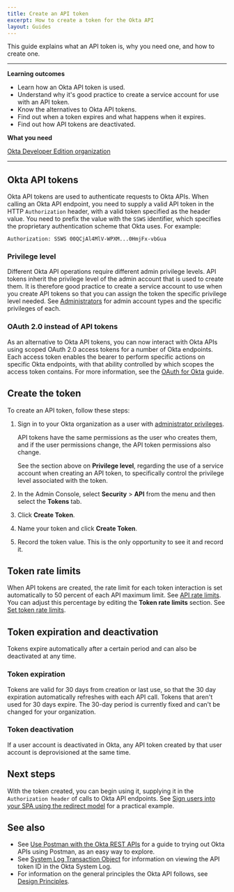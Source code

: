 ```yaml
---
title: Create an API token
excerpt: How to create a token for the Okta API
layout: Guides
---
```


This guide explains what an API token is, why you need one, and how to create one.

---
**Learning outcomes**

* Learn how an Okta API token is used.
* Understand why it's good practice to create a service account for use with an API token.
* Know the alternatives to Okta API tokens.
* Find out when a token expires and what happens when it expires.
* Find out how API tokens are deactivated.

**What you need**

[Okta Developer Edition organization](https://developer.okta.com/signup)

---

## Okta API tokens

Okta API tokens are used to authenticate requests to Okta APIs. When calling an Okta API endpoint, you need to supply a valid API token in the HTTP `Authorization` header, with a valid token specified as the header value. You need to prefix the value with the `SSWS` identifier, which specifies the proprietary authentication scheme that Okta uses. For example:

```http
Authorization: SSWS 00QCjAl4MlV-WPXM...0HmjFx-vbGua
```

### Privilege level

Different Okta API operations require different admin privilege levels. API tokens inherit the privilege level of the admin account that is used to create them. It is therefore good practice to create a service account to use when you create API tokens so that you can assign the token the specific privilege level needed. See [Administrators](https://help.okta.com/okta_help.htm?id=ext_Security_Administrators) for admin account types and the specific privileges of each.

### OAuth 2.0 instead of API tokens

As an alternative to Okta API tokens, you can now interact with Okta APIs using scoped OAuth 2.0 access tokens for a number of Okta endpoints. Each access token enables the bearer to perform specific actions on specific Okta endpoints, with that ability controlled by which scopes the access token contains. For more information, see the [OAuth for Okta](/docs/guides/implement-oauth-for-okta/) guide.

## Create the token

To create an API token, follow these steps:

1. Sign in to your Okta organization as a user with [administrator privileges](https://help.okta.com/okta_help.htm?id=ext_Security_Administrators).

     API tokens have the same permissions as the user who creates them, and if the user permissions change, the API token permissions also change.

    See the section above on **Privilege level**, regarding the use of a service account when creating an API token, to specifically control the privilege level associated with the token.

2. In the Admin Console, select **Security** > **API** from the menu and then select the **Tokens** tab.

3. Click **Create Token**.

4. Name your token and click **Create Token**.

5. Record the token value. This is the only opportunity to see it and record it.

## Token rate limits

When API tokens are created, the rate limit for each token interaction is set automatically to 50 percent of each API maximum limit. See [API rate limits](/docs/reference/rate-limits/). You can adjust this percentage by editing the **Token rate limits** section. See [Set token rate limits](https://help.okta.com/okta_help.htm?id=ext_API#set-token-rate-limits).

## Token expiration and deactivation

Tokens expire automatically after a certain period and can also be deactivated at any time.

### Token expiration

Tokens are valid for 30 days from creation or last use, so that the 30 day expiration automatically refreshes with each API call. Tokens that aren't used for 30 days expire. The 30-day period is currently fixed and can't be changed for your organization.

### Token deactivation

If a user account is deactivated in Okta, any API token created by that user account is deprovisioned at the same time.

## Next steps

With the token created, you can begin using it, supplying it in the `Authorization header` of calls to Okta API endpoints. See [Sign users into your SPA using the redirect model](/docs/guides/sign-into-spa-redirect/-/main/#use-the-access-token) for a practical example.

## See also

* See [Use Postman with the Okta REST APIs](/reference/rest/) for a guide to trying out Okta APIs using Postman, as an easy way to explore.
* See [System Log Transaction Object](/docs/reference/api/system-log/#transaction-object) for information on viewing the API token ID in the Okta System Log.
* For information on the general principles the Okta API follows, see [Design Principles](/docs/reference/core-okta-api/#design-principles).

